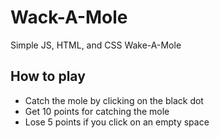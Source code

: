 # Wack-A-Mole

Simple JS, HTML, and CSS Wake-A-Mole

## How to play

- Catch the mole by clicking on the black dot
- Get 10 points for catching the mole
- Lose 5 points if you click on an empty space

